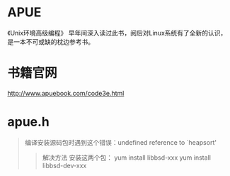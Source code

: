 # APUE
《Unix环境高级编程》
早年间深入读过此书，阅后对Linux系统有了全新的认识，是一本不可或缺的枕边参考书。
# 书籍官网
http://www.apuebook.com/code3e.html
# apue.h
> 编译安装源码包时遇到这个错误：undefined reference to `heapsort'
>> 解决方法
安装这两个包：
yum install libbsd-xxx
yum install libbsd-dev-xxx
